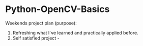 # Python-OpenCV-Basics

Weekends project plan (purpose):
1. Refreshing what I`ve learned and practically applied before. 
2. Self satisfied project -
